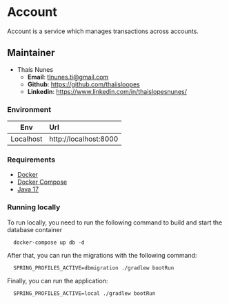 # Account

Account is a service which manages transactions across accounts.

## Maintainer
- Thaís Nunes
  - **Email**: <tlnunes.ti@gmail.com>
  - **Github**: <https://github.com/thaiisloopes>
  - **Linkedin**: <https://www.linkedin.com/in/thaislopesnunes/>

### Environment
| Env           | Url                   |
|---------------|:----------------------|
| Localhost     | http://localhost:8000 |

### Requirements
* [Docker](https://docs.docker.com/get-started/get-docker/)
* [Docker Compose](https://docs.docker.com/compose/install/)
* [Java 17](https://www.oracle.com/java/technologies/javase/jdk17-archive-downloads.html)

### Running locally
To run locally, you need to run the following command to build and start the database container

```shell
  docker-compose up db -d
```

After that, you can run the migrations with the following command:
```shell
  SPRING_PROFILES_ACTIVE=dbmigration ./gradlew bootRun
```

Finally, you can run the application:
```shell
  SPRING_PROFILES_ACTIVE=local ./gradlew bootRun
```
